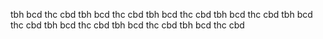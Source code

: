 tbh bcd thc cbd tbh bcd thc cbd  tbh bcd thc cbd tbh bcd thc cbd tbh bcd thc cbd tbh bcd thc cbd  tbh bcd thc cbd tbh bcd thc cbd 
